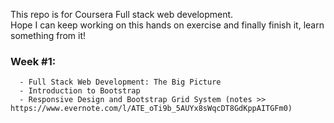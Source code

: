 This repo is for Coursera Full stack web development.    
Hope I can keep working on this hands on exercise and finally finish it, learn something from it!

### Week #1: 
      - Full Stack Web Development: The Big Picture
      - Introduction to Bootstrap
      - Responsive Design and Bootstrap Grid System (notes >> https://www.evernote.com/l/ATE_oTi9b_5AUYx8sWqcDT8GdKppAITGFm0)
      
